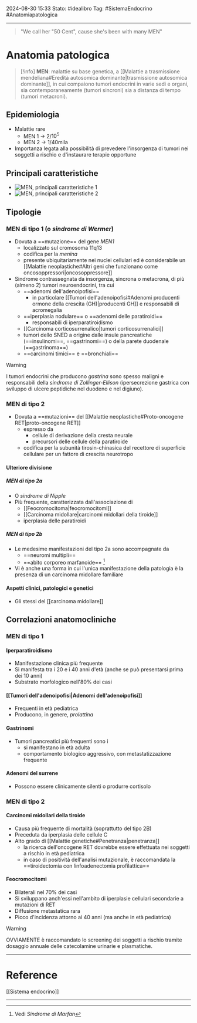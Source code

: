 2024-08-30 15:33
Stato: #idealibro 
Tag: #SistemaEndocrino #Anatomiapatologica 

---
>"We call her "50 Cent", cause she's been with many MEN"
# Anatomia patologica
>[!info]
>**MEN**: malattie su base genetica, a [[Malattie a trasmissione mendeliana#Eredità autosomica dominante|trasmissione autosomica dominante]], in cui compaiono tumori endocrini in varie sedi e organi, sia contemporaneamente (tumori sincroni) sia a distanza di tempo (tumori metacroni).
## Epidemiologia
- Malattie rare
	- MEN 1 → 2/$10^5$
	- MEN 2 → 1/40mila
- Importanza legata alla possibilità di prevedere l'insorgenza di tumori nei soggetti a rischio e d'instaurare terapie opportune
## Principali caratteristiche
- ![MEN, principali caratteristiche 1](https://i.imgur.com/ikWcpZZ.png)
- ![MEN, principali caratteristiche 2](https://i.imgur.com/wxyx9qx.png)
## Tipologie
### MEN di tipo 1 (o *sindrome di Wermer*)
- Dovuta a ==mutazione== del gene *MEN1*
	- localizzato sul cromosoma 11q13
	- codifica per la *menina*
	- presente ubiquitariamente nei nuclei cellulari ed è considerabile un [[Malattie neoplastiche#Altri geni che funzionano come oncosoppressori|oncosoppressore]]
- Sindrome contrassegnata da insorgenza, sincrona o metacrona, di più (almeno 2) tumori neuroendocrini, tra cui
	- ==adenomi dell'adenoipofisi==
		- in particolare [[Tumori dell'adenoipofisi#Adenomi producenti ormone della crescita (GH)|producenti GH]] e responsabili di acromegalia
	- ==iperplasia nodulare== o ==adenomi delle paratiroidi==
		- responsabili di iperparatiroidismo
	- [[Carcinoma corticosurrenalico|tumori corticosurrenalici]]
	- tumori dello SNED a origine dalle insule pancreatiche (==insulinomi==, ==gastrinomi==) o della parete duodenale (==gastrinoma==)
	- ==carcinomi timici== e ==bronchiali==
>[!warning]
>I tumori endocrini che producono *gastrina* sono spesso maligni e responsabili della *sindrome di Zollinger-Ellison* (ipersecrezione gastrica con sviluppo di ulcere peptidiche nel duodeno e nel digiuno).
### MEN di tipo 2
- Dovuta a ==mutazioni== del [[Malattie neoplastiche#Proto-oncogene RET|proto-oncogene RET]]
	- espresso da
		- cellule di derivazione della cresta neurale
		- precursori delle cellule della paratiroide
	- codifica per la subunità tirosin-chinasica del recettore di superficie cellulare per un fattore di crescita neurotropo
#### Ulteriore divisione
##### MEN di tipo 2a
- O *sindrome di Nipple*
- Più frequente, caratterizzata dall'associazione di
	- [[Feocromocitoma|feocromocitomi]]
	- [[Carcinoma midollare|carcinomi midollari della tiroide]]
	- iperplasia delle paratiroidi
##### MEN di tipo 2b
- Le medesime manifestazioni del tipo 2a sono accompagnate da
	- ==neuromi multipli==
	- ==abito corporeo marfanoide== [^1]
- Vi è anche una forma in cui l'unica manifestazione della patologia è la presenza di un carcinoma midollare familiare
#### Aspetti clinici, patologici e genetici
- Gli stessi del [[carcinoma midollare]]
## Correlazioni anatomocliniche
### MEN di tipo 1
#### Iperparatiroidismo
- Manifestazione clinica più frequente
- Si manifesta tra i 20 e i 40 anni d'età (anche se può presentarsi prima dei 10 anni)
- Substrato morfologico nell'80% dei casi
#### [[Tumori dell'adenoipofisi|Adenomi dell'adenoipofisi]]
- Frequenti in età pediatrica
- Producono, in genere, *prolattina*
#### Gastrinomi
- Tumori pancreatici più frequenti sono i 
	- si manifestano in età adulta
	- comportamento biologico aggressivo, con metastatizzazione frequente
#### Adenomi del surrene
- Possono essere clinicamente silenti o produrre cortisolo
### MEN di tipo 2
#### Carcinomi midollari della tiroide
- Causa più frequente di mortalità (soprattutto del tipo 2B)
- Preceduta da iperplasia delle cellule C
- Alto grado di [[Malattie genetiche#Penetranza|penetranza]]
	- la ricerca dell'oncogene RET dovrebbe essere effettuata nei soggetti a rischio in età pediatrica
	- in caso di positività dell'analisi mutazionale, è raccomandata la ==tiroidectomia con linfoadenectomia profilattica==
#### Feocromocitomi
- Bilaterali nel 70% dei casi
- Si sviluppano anch'essi nell'ambito di iperplasie cellulari secondarie a mutazioni di RET
- Diffusione metastatica rara
- Picco d'incidenza attorno ai 40 anni (ma anche in età pediatrica)
>[!warning]
>OVVIAMENTE è raccomandato lo screening dei soggetti a rischio tramite dosaggio annuale delle catecolamine urinarie e plasmatiche.






---
# Reference
[[Sistema endocrino]]

---
[^1]: Vedi *Sindrome di Marfan*